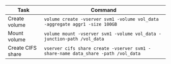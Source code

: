 | Task              | Command                                                                          |
| ----------------- | -------------------------------------------------------------------------------- |
| Create volume     | `volume create -vserver svm1 -volume vol_data -aggregate aggr1 -size 100GB`      |
| Mount volume      | `volume mount -vserver svm1 -volume vol_data -junction-path /vol_data`           |
| Create CIFS share | `vserver cifs share create -vserver svm1 -share-name data_share -path /vol_data` |
